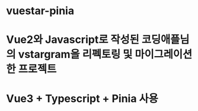 # vuestar-pinia

# Vue2와 Javascript로 작성된 코딩애플님의 vstargram을 리펙토링 및 마이그레이션한 프로젝트

# Vue3 + Typescript + Pinia 사용

